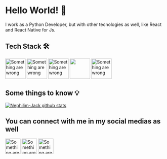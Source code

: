 # Hello World! 👋

I work as a Python Developer, but with other tecnologies as well, like React and React Native for Js.

## Tech Stack :hammer_and_wrench:
<img height=64 width=64 src='https://upload.wikimedia.org/wikipedia/commons/c/c3/Python-logo-notext.svg' alt='Something are wrong'></img>
<img height=64 width=64 src='https://upload.wikimedia.org/wikipedia/commons/thumb/9/99/Unofficial_JavaScript_logo_2.svg/1024px-Unofficial_JavaScript_logo_2.svg.png' alt='Something are wrong'></img>
<img height=64 width=64 src='https://cdn.icon-icons.com/icons2/2415/PNG/512/typescript_original_logo_icon_146317.png' alt='Something are wrong'></img>
<img height=64 width=64 src='https://cdn.worldvectorlogo.com/logos/react.svg'></img>
<img height=64 width=64 src='https://cdn.worldvectorlogo.com/logos/django.svg' alt='Something are wrong'></img>

## Some things to know :bulb:

[![Nephilim-Jack github stats](https://github-readme-stats.vercel.app/api?username=Nephilim-Jack&show_icons=true&theme=cobalt)](https://github.com/anuraghazra/github-readme-stats)

## You can connect with me in my social medias as well

<a href='https://www.linkedin.com/in/m4theusmendes/'><img height=48 width=48 src='https://cdn4.iconfinder.com/data/icons/social-messaging-ui-color-shapes-2-free/128/social-linkedin-circle-512.png' alt='Something are wrong'></a>
<a href='https://www.instagram.com/theus_med/'><img height=48 width=48 src='https://logodownload.org/wp-content/uploads/2017/04/instagram-logo.png' alt='Something are wrong'></a>
<a href='mailto:mattheus2015@yahoo.com.br'><img height=48 width=48 src='https://www.planejarbrasil.com.br/wp-content/uploads/2019/07/logo-email.png' alt='Something are wrong'></a>
